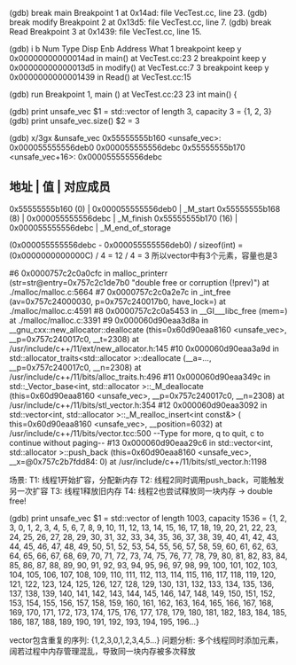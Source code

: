 (gdb) break main
Breakpoint 1 at 0x14ad: file VecTest.cc, line 23.
(gdb) break modify
Breakpoint 2 at 0x13d5: file VecTest.cc, line 7.
(gdb) break Read
Breakpoint 3 at 0x1439: file VecTest.cc, line 15.

(gdb) i b
Num     Type           Disp Enb Address            What
1       breakpoint     keep y   0x00000000000014ad in main() at VecTest.cc:23
2       breakpoint     keep y   0x00000000000013d5 in modify() at VecTest.cc:7
3       breakpoint     keep y   0x0000000000001439 in Read() at VecTest.cc:15

(gdb) run
Breakpoint 1, main () at VecTest.cc:23
23      int main() {

(gdb) print unsafe_vec
$1 = std::vector of length 3, capacity 3 = {1, 2, 3}
(gdb) print unsafe_vec.size()
$2 = 3

(gdb) x/3gx &unsafe_vec
0x55555555b160 <unsafe_vec>:    0x000055555556deb0      0x000055555556debc
0x55555555b170 <unsafe_vec+16>: 0x000055555556debc


地址                   | 值                | 对应成员
----------------------------------------------------
0x55555555b160 (0)   | 0x000055555556deb0 | _M_start
0x55555555b168 (8)   | 0x000055555556debc | _M_finish
0x55555555b170 (16)  | 0x000055555556debc | _M_end_of_storage

(0x000055555556debc - 0x000055555556deb0) / sizeof(int)
= (0x0000000000000C) / 4 = 12 / 4 = 3      所以vector中有3个元素，容量也是3

#6  0x0000757c2c0a0cfc in malloc_printerr (str=str@entry=0x757c2c1de7b0 "double free or corruption (!prev)")
    at ./malloc/malloc.c:5664
#7  0x0000757c2c0a2e7c in _int_free (av=0x757c24000030, p=0x757c240017b0, have_lock=<optimized out>)
    at ./malloc/malloc.c:4591
#8  0x0000757c2c0a5453 in __GI___libc_free (mem=<optimized out>) at ./malloc/malloc.c:3391
#9  0x000060d90eaa3d8a in __gnu_cxx::new_allocator<int>::deallocate (this=0x60d90eaa8160 <unsafe_vec>, __p=0x757c240017c0, 
    __t=2308) at /usr/include/c++/11/ext/new_allocator.h:145
#10 0x000060d90eaa3a9d in std::allocator_traits<std::allocator<int> >::deallocate (__a=..., __p=0x757c240017c0, __n=2308)
    at /usr/include/c++/11/bits/alloc_traits.h:496
#11 0x000060d90eaa349c in std::_Vector_base<int, std::allocator<int> >::_M_deallocate (this=0x60d90eaa8160 <unsafe_vec>, 
    __p=0x757c240017c0, __n=2308) at /usr/include/c++/11/bits/stl_vector.h:354
#12 0x000060d90eaa3092 in std::vector<int, std::allocator<int> >::_M_realloc_insert<int const&> (
    this=0x60d90eaa8160 <unsafe_vec>, __position=6032) at /usr/include/c++/11/bits/vector.tcc:500
--Type <RET> for more, q to quit, c to continue without paging--
#13 0x000060d90eaa29c6 in std::vector<int, std::allocator<int> >::push_back (this=0x60d90eaa8160 <unsafe_vec>, 
    __x=@0x757c2b7fdd84: 0) at /usr/include/c++/11/bits/stl_vector.h:1198

场景:
T1: 线程1开始扩容，分配新内存
T2: 线程2同时调用push_back，可能触发另一次扩容
T3: 线程1释放旧内存
T4: 线程2也尝试释放同一块内存 → double free!


(gdb) print unsafe_vec
$1 = std::vector of length 1003, capacity 1536 = {1, 2, 3, 0, 1, 2, 3, 4, 5, 6, 7, 8, 9, 10, 11, 12, 13, 14, 15, 16, 17, 18, 
  19, 20, 21, 22, 23, 24, 25, 26, 27, 28, 29, 30, 31, 32, 33, 34, 35, 36, 37, 38, 39, 40, 41, 42, 43, 44, 45, 46, 47, 48, 
  49, 50, 51, 52, 53, 54, 55, 56, 57, 58, 59, 60, 61, 62, 63, 64, 65, 66, 67, 68, 69, 70, 71, 72, 73, 74, 75, 76, 77, 78, 
  79, 80, 81, 82, 83, 84, 85, 86, 87, 88, 89, 90, 91, 92, 93, 94, 95, 96, 97, 98, 99, 100, 101, 102, 103, 104, 105, 106, 
  107, 108, 109, 110, 111, 112, 113, 114, 115, 116, 117, 118, 119, 120, 121, 122, 123, 124, 125, 126, 127, 128, 129, 130, 
  131, 132, 133, 134, 135, 136, 137, 138, 139, 140, 141, 142, 143, 144, 145, 146, 147, 148, 149, 150, 151, 152, 153, 154, 
  155, 156, 157, 158, 159, 160, 161, 162, 163, 164, 165, 166, 167, 168, 169, 170, 171, 172, 173, 174, 175, 176, 177, 178, 
  179, 180, 181, 182, 183, 184, 185, 186, 187, 188, 189, 190, 191, 192, 193, 194, 195, 196...}


vector包含重复的序列: {1,2,3,0,1,2,3,4,5...}
问题分析: 多个线程同时添加元素，阔若过程中内存管理混乱，导致同一块内存被多次释放